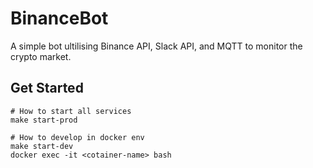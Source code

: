# BinanceBot

A simple bot ultilising Binance API, Slack API, and MQTT to monitor the crypto market.

## Get Started

```
# How to start all services
make start-prod

# How to develop in docker env
make start-dev
docker exec -it <cotainer-name> bash
```
